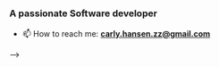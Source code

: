 <h1 align="center>"Hi there 👋 my name is Carly</h1>
<h3 aligh="center">A passionate Software developer</h3>




- 📫 How to reach me: **carly.hansen.zz@gmail.com**

-->
